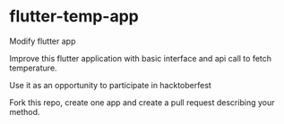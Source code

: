 # flutter-temp-app
Modify flutter app

Improve this flutter application with basic interface and  api call to fetch temperature. 

Use it as an opportunity to participate in hacktoberfest

Fork this repo, create one app and create a pull request describing your method.
